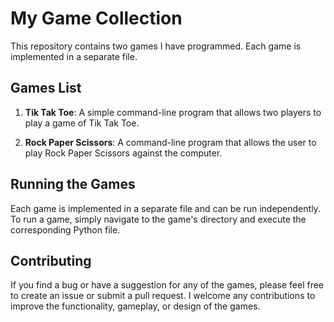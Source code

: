 # My Game Collection

This repository contains two games I have programmed. Each game is implemented in a separate file.

## Games List

1. **Tik Tak Toe**: A simple command-line program that allows two players to play a game of Tik Tak Toe.

2. **Rock Paper Scissors**: A command-line program that allows the user to play Rock Paper Scissors against the computer.

## Running the Games

Each game is implemented in a separate file and can be run independently. To run a game, simply navigate to the game's directory and execute the corresponding Python file.

## Contributing

If you find a bug or have a suggestion for any of the games, please feel free to create an issue or submit a pull request. I welcome any contributions to improve the functionality, gameplay, or design of the games.

